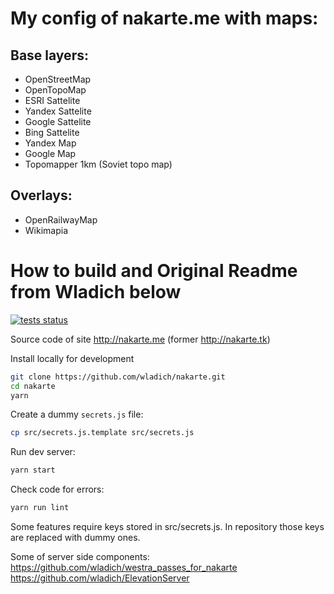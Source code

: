 # My config of nakarte.me with maps:
## Base layers:
* OpenStreetMap
* OpenTopoMap
* ESRI Sattelite
* Yandex Sattelite
* Google Sattelite
* Bing Sattelite
* Yandex Map
* Google Map
* Topomapper 1km (Soviet topo map)
## Overlays:
* OpenRailwayMap
* Wikimapia

# How to build and Original Readme from Wladich below
[![tests status](https://github.com/wladich/nakarte/workflows/check/badge.svg)](https://github.com/wladich/nakarte/actions?query=workflow%3Atest)

Source code of site http://nakarte.me (former http://nakarte.tk)

Install locally for development

```bash
git clone https://github.com/wladich/nakarte.git
cd nakarte
yarn
```

Create a dummy `secrets.js` file:
```bash
cp src/secrets.js.template src/secrets.js
```

Run dev server:
```bash
yarn start
```

Check code for errors:
```bash
yarn run lint
```

Some features require keys stored in src/secrets.js. 
In repository those keys are replaced with dummy ones.
    
Some of server side components:
https://github.com/wladich/westra_passes_for_nakarte
https://github.com/wladich/ElevationServer
